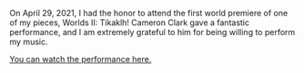 On April 29, 2021, I had the honor to attend
the first world premiere of one of my pieces,
Worlds II: Tikaklh!
Cameron Clark gave a fantastic performance,
and I am extremely grateful to him for being willing
to perform my music.

[You can watch the performance here.](https://youtu.be/CDst5Mw0Tdw)
